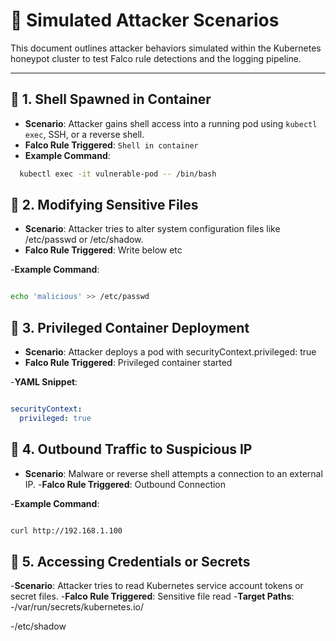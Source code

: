 # 🧪 Simulated Attacker Scenarios

This document outlines attacker behaviors simulated within the Kubernetes honeypot cluster to test Falco rule detections and the logging pipeline.

---

## 🚨 1. Shell Spawned in Container

- **Scenario**: Attacker gains shell access into a running pod using `kubectl exec`, SSH, or a reverse shell.
- **Falco Rule Triggered**: `Shell in container`
- **Example Command**:
```bash
  kubectl exec -it vulnerable-pod -- /bin/bash
```

## 🚨 2. Modifying Sensitive Files
- **Scenario**: Attacker tries to alter system configuration files like /etc/passwd or /etc/shadow.
- **Falco Rule Triggered**: Write below etc

-**Example Command**:

```bash

echo 'malicious' >> /etc/passwd
```
## 🚨 3. Privileged Container Deployment
- **Scenario**: Attacker deploys a pod with securityContext.privileged: true
- **Falco Rule Triggered**: Privileged container started

-**YAML Snippet**:

```yaml

securityContext:
  privileged: true
```
## 🚨 4. Outbound Traffic to Suspicious IP
- **Scenario**: Malware or reverse shell attempts a connection to an external IP.
-**Falco Rule Triggered**: Outbound Connection

-**Example Command**:

```bash

curl http://192.168.1.100
```
## 🚨 5. Accessing Credentials or Secrets
-**Scenario**: Attacker tries to read Kubernetes service account tokens or secret files.
-**Falco Rule Triggered**: Sensitive file read
-**Target Paths**:
-/var/run/secrets/kubernetes.io/

-/etc/shadow
